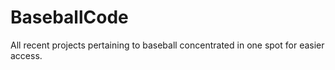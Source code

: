 # BaseballCode
All recent projects pertaining to baseball concentrated in one spot for easier access. 

